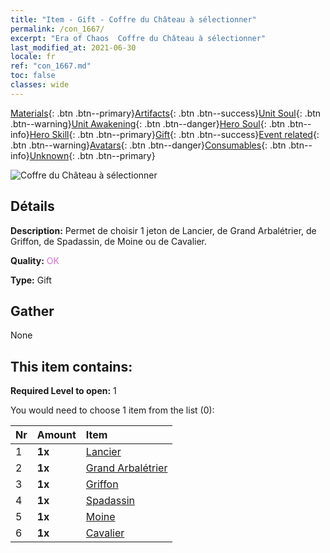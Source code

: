 ```yaml
---
title: "Item - Gift - Coffre du Château à sélectionner"
permalink: /con_1667/
excerpt: "Era of Chaos  Coffre du Château à sélectionner"
last_modified_at: 2021-06-30
locale: fr
ref: "con_1667.md"
toc: false
classes: wide
---
```

 [Materials](/ItemsFR/){: .btn .btn--primary}[Artifacts](/ItemsFR/Artifacts/){: .btn .btn--success}[Unit Soul](/ItemsFR/UnitSoul/){: .btn .btn--warning}[Unit Awakening](/ItemsFR/UnitAwakening/){: .btn .btn--danger}[Hero Soul](/ItemsFR/HeroSoul/){: .btn .btn--info}[Hero Skill](/ItemsFR/HeroSkill/){: .btn .btn--primary}[Gift](/ItemsFR/Gift/){: .btn .btn--success}[Event related](/ItemsFR/Events/){: .btn .btn--warning}[Avatars](/ItemsFR/Avatars/){: .btn .btn--danger}[Consumables](/ItemsFR/Consumables/){: .btn .btn--info}[Unknown](/ItemsFR/Unknown/){: .btn .btn--primary}

 ![Coffre du Château à sélectionner](/images/t/i_907283.png)

## Détails
 **Description:** Permet de choisir 1 jeton de Lancier, de Grand Arbalétrier, de Griffon, de Spadassin, de Moine ou de Cavalier.

 **Quality:** <span style="color: #DA70D6">OK</span>

 **Type:** Gift

## Gather

  None

## This item contains:

 **Required Level to open:** 1

 You would need to choose 1 item from the list (0):

  | Nr | Amount |     Item    |
  |:---|:-------|:------------|
  | 1 |  **1x** | [Lancier](/ItemsFR/unt_190/) |  | 
  | 2 |  **1x** | [Grand Arbalétrier](/ItemsFR/unt_191/) |  | 
  | 3 |  **1x** | [Griffon](/ItemsFR/unt_192/) |  | 
  | 4 |  **1x** | [Spadassin](/ItemsFR/unt_193/) |  | 
  | 5 |  **1x** | [Moine](/ItemsFR/unt_194/) |  | 
  | 6 |  **1x** | [Cavalier ](/ItemsFR/unt_195/) |  | 

